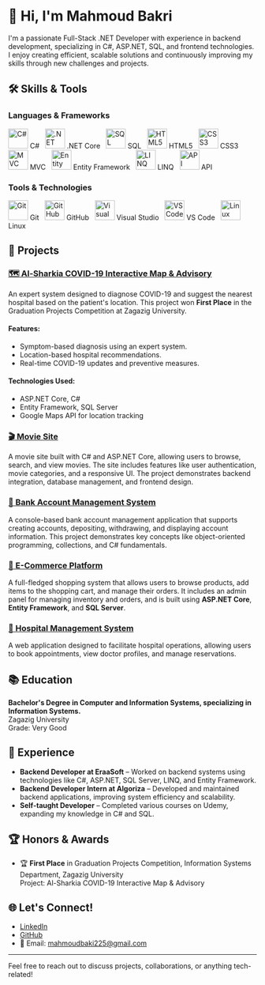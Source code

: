 # 👋 Hi, I'm Mahmoud Bakri

I'm a passionate Full-Stack .NET Developer with experience in backend development, specializing in C#, ASP.NET, SQL, and frontend technologies. I enjoy creating efficient, scalable solutions and continuously improving my skills through new challenges and projects.

## 🛠️ Skills & Tools

### Languages & Frameworks

<p align="left"> <img src="https://cdn.jsdelivr.net/gh/devicons/devicon/icons/csharp/csharp-original.svg" alt="C#" width="40" height="40"/> C# &nbsp; <img src="https://cdn.jsdelivr.net/gh/devicons/devicon/icons/dotnetcore/dotnetcore-original.svg" alt=".NET Core" width="40" height="40"/> .NET Core &nbsp; <img src="https://cdn.jsdelivr.net/gh/devicons/devicon/icons/microsoftsqlserver/microsoftsqlserver-plain.svg" alt="SQL" width="40" height="40"/> SQL &nbsp; <img src="https://cdn.jsdelivr.net/gh/devicons/devicon/icons/html5/html5-original.svg" alt="HTML5" width="40" height="40"/> HTML5 &nbsp; <img src="https://cdn.jsdelivr.net/gh/devicons/devicon/icons/css3/css3-original.svg" alt="CSS3" width="40" height="40"/> CSS3 &nbsp; <img src="https://img.shields.io/badge/MVC-000000?style=for-the-badge&logo=.net" alt="MVC" height="40"/> MVC &nbsp; <img src="https://img.shields.io/badge/Entity%20Framework-652077?style=for-the-badge&logo=.net" alt="Entity Framework" height="40"/> Entity Framework &nbsp; <img src="https://img.shields.io/badge/LINQ-008080?style=for-the-badge&logo=.net" alt="LINQ" height="40"/> LINQ &nbsp; <img src="https://img.icons8.com/color/48/api.png" alt="API" width="40" height="40"/> API </p>

### Tools & Technologies

<p align="left">
  <img src="https://cdn.jsdelivr.net/gh/devicons/devicon/icons/git/git-original.svg" alt="Git" width="40" height="40"/> Git &nbsp;
  <img src="https://cdn.jsdelivr.net/gh/devicons/devicon/icons/github/github-original.svg" alt="GitHub" width="40" height="40"/> GitHub &nbsp;
  <img src="https://cdn.jsdelivr.net/gh/devicons/devicon/icons/visualstudio/visualstudio-plain.svg" alt="Visual Studio" width="40" height="40"/> Visual Studio &nbsp;
  <img src="https://cdn.jsdelivr.net/gh/devicons/devicon/icons/vscode/vscode-original.svg" alt="VS Code" width="40" height="40"/> VS Code &nbsp;
  <img src="https://cdn.jsdelivr.net/gh/devicons/devicon/icons/linux/linux-original.svg" alt="Linux" width="40" height="40"/> Linux
</p>

## 🚀 Projects

### [🗺️ Al-Sharkia COVID-19 Interactive Map & Advisory](https://github.com/MahmoudBakri225/Al-sharkia-COVID-19-Interactive-Map-Advisory-System)
An expert system designed to diagnose COVID-19 and suggest the nearest hospital based on the patient's location. This project won **First Place** in the Graduation Projects Competition at Zagazig University.

#### Features:
- Symptom-based diagnosis using an expert system.
- Location-based hospital recommendations.
- Real-time COVID-19 updates and preventive measures.

#### Technologies Used:
- ASP.NET Core, C#
- Entity Framework, SQL Server
- Google Maps API for location tracking

### [🎬 Movie Site](https://github.com/MahmoudBakri225/ETickets)
A movie site built with C# and ASP.NET Core, allowing users to browse, search, and view movies. The site includes features like user authentication, movie categories, and a responsive UI. The project demonstrates backend integration, database management, and frontend design.

### [🏦 Bank Account Management System](https://github.com/MahmoudBakri225/Bank-Account-Management-System)
A console-based bank account management application that supports creating accounts, depositing, withdrawing, and displaying account information. This project demonstrates key concepts like object-oriented programming, collections, and C# fundamentals.

### [🛒 E-Commerce Platform](https://github.com/MahmoudBakri225/ECommerceAPI)
A full-fledged shopping system that allows users to browse products, add items to the shopping cart, and manage their orders. It includes an admin panel for managing inventory and orders, and is built using **ASP.NET Core**, **Entity Framework**, and **SQL Server**.

### [🏥 Hospital Management System](https://github.com/MahmoudBakri225/Hospital-Management-System)
A web application designed to facilitate hospital operations, allowing users to book appointments, view doctor profiles, and manage reservations.

## 📚 Education

**Bachelor's Degree in Computer and Information Systems, specializing in Information Systems.**  
Zagazig University  
Grade: Very Good

## 💼 Experience

- **Backend Developer at EraaSoft** – Worked on backend systems using technologies like C#, ASP.NET, SQL Server, LINQ, and Entity Framework.
- **Backend Developer Intern at Algoriza** – Developed and maintained backend applications, improving system efficiency and scalability.
- **Self-taught Developer** – Completed various courses on Udemy, expanding my knowledge in C# and SQL.

## 🏆 Honors & Awards

- 🏆 **First Place** in Graduation Projects Competition, Information Systems Department, Zagazig University  
  Project: Al-Sharkia COVID-19 Interactive Map & Advisory

## 🌐 Let's Connect!

- [LinkedIn](https://www.linkedin.com/in/mahmoud-bakri-377237221/)
- [GitHub](https://github.com/MahmoudBakri225)
- 📧 Email: mahmoudbaki225@gmail.com

---

Feel free to reach out to discuss projects, collaborations, or anything tech-related!
